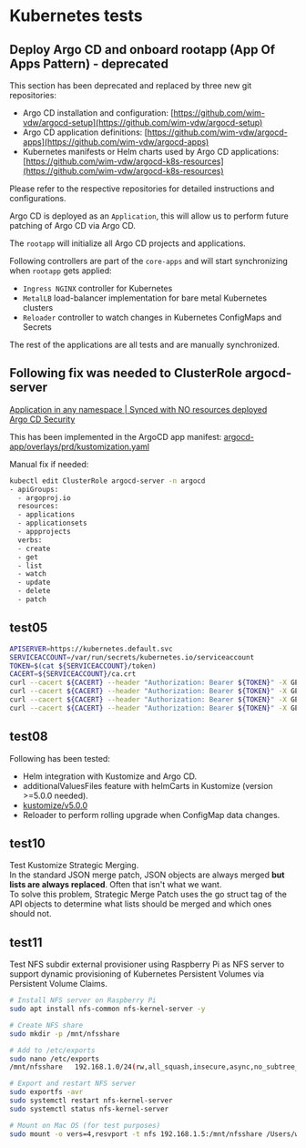 # Kubernetes tests

## Deploy Argo CD and onboard rootapp (App Of Apps Pattern) - deprecated

This section has been deprecated and replaced by three new git repositories:

* Argo CD installation and
  configuration: [https://github.com/wim-vdw/argocd-setup](https://github.com/wim-vdw/argocd-setup)
* Argo CD application definitions: [https://github.com/wim-vdw/argocd-apps](https://github.com/wim-vdw/argocd-apps)
* Kubernetes manifests or Helm charts used by Argo CD
  applications: [https://github.com/wim-vdw/argocd-k8s-resources](https://github.com/wim-vdw/argocd-k8s-resources)

Please refer to the respective repositories for detailed instructions and configurations.

Argo CD is deployed as an `Application`, this will allow us to perform future patching of Argo CD via Argo CD.

The `rootapp` will initialize all Argo CD projects and applications.

Following controllers are part of the `core-apps` and will start synchronizing when `rootapp` gets applied:

* `Ingress NGINX` controller for Kubernetes
* `MetalLB` load-balancer implementation for bare metal Kubernetes clusters
* `Reloader` controller to watch changes in Kubernetes ConfigMaps and Secrets

The rest of the applications are all tests and are manually synchronized.

## Following fix was needed to ClusterRole argocd-server

[Application in any namespace | Synced with NO resources deployed ](https://github.com/argoproj/argo-cd/issues/11638)  
[Argo CD Security](https://argo-cd.readthedocs.io/en/stable/operator-manual/security/)

This has been implemented in the ArgoCD app
manifest: [argocd-app/overlays/prd/kustomization.yaml](argocd-app/overlays/prd/kustomization.yaml)

Manual fix if needed:

```bash
kubectl edit ClusterRole argocd-server -n argocd
- apiGroups:
  - argoproj.io
  resources:
  - applications
  - applicationsets
  - appprojects
  verbs:
  - create
  - get
  - list
  - watch
  - update
  - delete
  - patch
```

## test05

```bash
APISERVER=https://kubernetes.default.svc
SERVICEACCOUNT=/var/run/secrets/kubernetes.io/serviceaccount
TOKEN=$(cat ${SERVICEACCOUNT}/token)
CACERT=${SERVICEACCOUNT}/ca.crt
curl --cacert ${CACERT} --header "Authorization: Bearer ${TOKEN}" -X GET ${APISERVER}/api
curl --cacert ${CACERT} --header "Authorization: Bearer ${TOKEN}" -X GET ${APISERVER}/api/v1
curl --cacert ${CACERT} --header "Authorization: Bearer ${TOKEN}" -X GET ${APISERVER}/api/v1/namespaces/test05/pods
curl --cacert ${CACERT} --header "Authorization: Bearer ${TOKEN}" -X GET ${APISERVER}/api/v1/namespaces/test05/pods/alpine
```

## test08

Following has been tested:

* Helm integration with Kustomize and Argo CD.
* additionalValuesFiles feature with helmCarts in Kustomize (version >=5.0.0 needed).
* [kustomize/v5.0.0](https://github.com/kubernetes-sigs/kustomize/releases/tag/kustomize%2Fv5.0.0)
* Reloader to perform rolling upgrade when ConfigMap data changes.

## test10

Test Kustomize Strategic Merging.  
In the standard JSON merge patch, JSON objects are always merged **but lists are always replaced**. Often that isn't
what we want.  
To solve this problem, Strategic Merge Patch uses the go struct tag of the API objects to determine what lists should be
merged and which ones should not.

## test11

Test NFS subdir external provisioner using Raspberry Pi as NFS server to support dynamic provisioning of Kubernetes
Persistent Volumes via Persistent Volume Claims.

```bash
# Install NFS server on Raspberry Pi
sudo apt install nfs-common nfs-kernel-server -y

# Create NFS share
sudo mkdir -p /mnt/nfsshare

# Add to /etc/exports
sudo nano /etc/exports
/mnt/nfsshare	192.168.1.0/24(rw,all_squash,insecure,async,no_subtree_check,anonuid=1000,anongid=1000)

# Export and restart NFS server
sudo exportfs -avr
sudo systemctl restart nfs-kernel-server
sudo systemctl status nfs-kernel-server

# Mount on Mac OS (for test purposes)
sudo mount -o vers=4,resvport -t nfs 192.168.1.5:/mnt/nfsshare /Users/wim/Downloads/nfsmount
```
